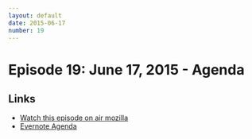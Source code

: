 ```yaml
---
layout: default
date: 2015-06-17
number: 19
---
```


# Episode 19: June 17, 2015 - Agenda

## Links
* [Watch this episode on air mozilla](https://air.mozilla.org/the-joy-of-coding-mconley-livehacks-on-firefox-episode-19/)
* [Evernote Agenda](https://www.evernote.com/l/AbL72RYg7wROnp30H8gU4X5b4DVtvfNQfBk)
